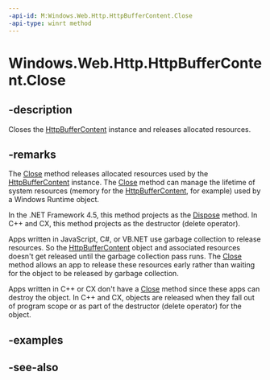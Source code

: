 ```yaml
---
-api-id: M:Windows.Web.Http.HttpBufferContent.Close
-api-type: winrt method
---
```


<!-- Method syntax
public void Close()
-->

# Windows.Web.Http.HttpBufferContent.Close

## -description
Closes the [HttpBufferContent](httpbuffercontent.md) instance and releases allocated resources.

## -remarks
The [Close](httpbuffercontent_close_811482585.md) method releases allocated resources used by the [HttpBufferContent](httpbuffercontent.md) instance. The [Close](httpbuffercontent_close_811482585.md) method can manage the lifetime of system resources (memory for the [HttpBufferContent](httpbuffercontent.md), for example) used by a Windows Runtime object.

In the .NET Framework 4.5, this method projects as the [Dispose](httpbuffercontent_dispose.md) method. In C++ and CX, this method projects as the destructor (delete operator).

Apps written in JavaScript, C#, or VB.NET use garbage collection to release resources. So the [HttpBufferContent](httpbuffercontent.md) object and associated resources doesn't get released until the garbage collection pass runs. The [Close](httpbuffercontent_close.md) method allows an app to release these resources early rather than waiting for the object to be released by garbage collection.

Apps written in C++ or CX don't have a [Close](httpbuffercontent_close.md) method since these apps can destroy the object. In C++ and CX, objects are released when they fall out of program scope or as part of the destructor (delete operator) for the object.

## -examples

## -see-also
